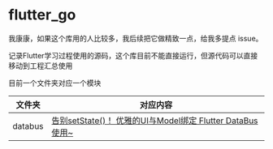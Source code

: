 # flutter_go

我康康，如果这个库用的人比较多，我后续把它做精致一点，给我多提点 issue。

记录Flutter学习过程使用的源码，这个库目前不能直接运行，但源代码可以直接移动到工程汇总使用


目前一个文件夹对应一个模块

| 文件夹          | 对应内容                                                     |
| --------------- | ------------------------------------------------------------ |
| databus         | [告别setState()！ 优雅的UI与Model绑定 Flutter DataBus使用~](https://juejin.cn/post/6868104488109604871) |

